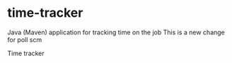 # time-tracker
Java (Maven) application for tracking time on the job
This is a new change for poll scm

Time tracker
